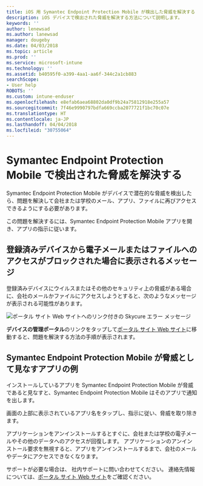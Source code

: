 ```yaml
---
title: iOS 用 Symantec Endpoint Protection Mobile が検出した脅威を解決する | Microsoft ドキュメント
description: iOS デバイスで検出された脅威を解決する方法について説明します。
keywords: ''
author: lenewsad
ms.author: lanewsad
manager: dougeby
ms.date: 04/03/2018
ms.topic: article
ms.prod: ''
ms.service: microsoft-intune
ms.technology: ''
ms.assetid: b40595f0-a399-4aa1-aa6f-344c2a1cb883
searchScope:
- User help
ROBOTS: ''
ms.custom: intune-enduser
ms.openlocfilehash: e8efab6aea68802da0df9b24a75812918e255a57
ms.sourcegitcommit: 7f46e9990797bdfa669ccba2077721f1bc70c07e
ms.translationtype: HT
ms.contentlocale: ja-JP
ms.lasthandoff: 04/04/2018
ms.locfileid: "30755064"
---
```

# <a name="resolve-a-threat-found-by-symantec-endpoint-protection-mobile"></a>Symantec Endpoint Protection Mobile で検出された脅威を解決する

Symantec Endpoint Protection Mobile がデバイスで潜在的な脅威を検出したら、問題を解決して会社または学校のメール、アプリ、ファイルに再びアクセスできるようにする必要があります。 

この問題を解決するには、Symantec Endpoint Protection Mobile アプリを開き、アプリの指示に従います。

## <a name="what-you-might-see-if-your-enrolled-device-is-blocked-from-accessing-email-or-files"></a>登録済みデバイスから電子メールまたはファイルへのアクセスがブロックされた場合に表示されるメッセージ

登録済みデバイスにウイルスまたはその他のセキュリティ上の脅威がある場合に、会社のメールかファイルにアクセスしようとすると、次のようなメッセージが表示される可能性があります。

![ポータル サイト Web サイトへのリンク付きの Skycure エラー メッセージ](./media/mtd-go-to-device-management-portal-android.png)

**デバイスの管理ポータル**のリンクをタップして[ポータル サイト Web サイト](https://portal.manage.microsoft.com#HelpDeskDialog)に移動すると、問題を解決する方法の手順が表示されます。

## <a name="example-of-an-app-that-symantec-endpoint-protection-mobile-sees-as-a-threat"></a>Symantec Endpoint Protection Mobile が脅威として見なすアプリの例

インストールしているアプリを Symantec Endpoint Protection Mobile が脅威であると見なすと、Symantec Endpoint Protection Mobile はそのアプリで通知を出します。

画面の上部に表示されているアプリ名をタップし、指示に従い、脅威を取り除きます。

アプリケーションをアンインストールするとすぐに、会社または学校の電子メールやその他のデータへのアクセスが回復します。 アプリケーションのアンインストール要求を無視すると、アプリをアンインストールするまで、会社のメールやデータにアクセスできなくなります。

サポートが必要な場合は、 社内サポートに問い合わせてください。 連絡先情報については、[ポータル サイト Web サイト](https://portal.manage.microsoft.com#HelpDeskDialog)をご確認ください。

